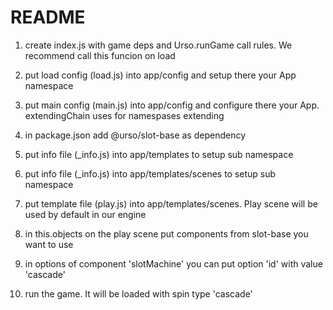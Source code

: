 # README #

1) create index.js with game deps and Urso.runGame call rules. We recommend call this funcion on load

2) put load config (load.js) into app/config and setup there your App namespace

3) put main config (main.js) into app/config and configure there your App. extendingChain uses for namespases extending

4) in package.json add @urso/slot-base as dependency

5) put info file (_info.js) into app/templates to setup sub namespace

6) put info file (_info.js) into app/templates/scenes to setup sub namespace

7) put template file (play.js) into app/templates/scenes. Play scene will be used by default in our engine

8) in this.objects on the play scene put components from slot-base you want to use

9) in options of component 'slotMachine' you can put option 'id' with value 'cascade'

10) run the game. It will be loaded with spin type 'cascade'